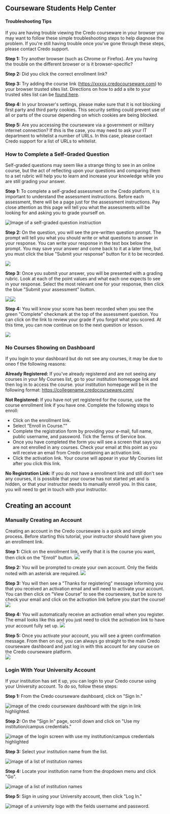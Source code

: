 ## Courseware Students Help Center

#### Troubleshooting Tips

If you are having trouble viewing the Credo courseware in your browser you may want to follow these simple troubleshooting steps to help diagnose the problem. If you're still having trouble once you've gone through these steps, please contact Credo support.

**Step 1:** Try another browser (such as Chrome or Firefox). Are you having the trouble on the different browser or is it browser-specific?

**Step 2:** Did you click the correct enrollment link?

**Step 3:** Try adding the course link (https://xxxxx.credocourseware.com) to your browser trusted sites list. Directions on how to add a site to your trusted sites list can be [found here](https://itkb.csulb.edu/display/help/How+to+Add+Trusted+Sites+in+IE,+Chrome,+and+Firefox).

**Step 4:** In your browser's settings, please make sure that it is not blocking first party and third party cookies. This security setting could prevent use of all or parts of the course depending on which cookies are being blocked.

**Step 5:** Are you accessing the courseware via a government or military internet connection? If this is the case, you may need to ask your IT department to whitelist a number of URLs. In this case, please contact Credo support for a list of URLs to whitelist.

### How to Complete a Self-Graded Question

Self-graded questions may seem like a strange thing to see in an online course, but the act of reflecting upon your questions and comparing them to a set rubric will help you to learn and increase your knowledge while you are still grading your answer. 

**Step 1:** To complete a self-graded assessment on the Credo platform, it is important to understand the assessment instructions. Before each assessment, there will be a page just for the assessment instructions. Pay close attention as this page will tell you what the assessments will be looking for and asking you to grade yourself on.

![Image of a self-graded question instruction](//cdn.credoreference.com/client-7446/help-center/2016/students/1.png)

**Step 2:** On the question, you will see the pre-written question prompt. The prompt will tell you what you should write or what questions to answer in your response. You can write your response in the text box below the prompt. You may save your answer and come back to it at a later time, but you must click the blue "Submit your response" button for it to be recorded.

![](//cdn.credoreference.com/client-7446/help-center/2016/students/2.png)

**Step 3:** Once you submit your answer, you will be presented with a grading rubric. Look at each of the point values and what each one expects to see in your response. Select the most relevant one for your response, then click the blue "Submit your assessment" button. 

![](//cdn.credoreference.com/client-7446/help-center/2016/students/3.png)![](//cdn.credoreference.com/client-7446/help-center/2016/students/4.png)

**Step 4:** You will know your score has been recorded when you see the green "Complete" checkmark at the top of the assessment question. You can click on the link to review your grade if you forgot what you scored. At this time, you can now continue on to the next question or lesson.

![](//cdn.credoreference.com/client-7446/help-center/2016/students/5.png)

### No Courses Showing on Dashboard

If you login to your dashboard but do not see any courses, it may be due to oneo f the following reasons:

**Already Registered:** If you've already registered and are not seeing any courses in your My Courses list, go to your institution homepage link and then log in to access the course. your institution homepage will be in the following format: https://collegename.credocourseware.com/

**Not Registered:** If you have not yet registered for the course, use the course enrollment link if you have one. Complete the following steps to enroll:

*   Click on the enrollment link.
*   Select “Enroll in Course.""
*   Complete the registration form by providing your e-mail, full name, public username, and password. Tick the Terms of Service box.
*   Once you have completed the form you will see a screen that says you are not enrolled in any courses. Check your email at this point as you will receive an email from Credo containing an activation link.
*   Click the activation link. Your course will appear in your My Courses list after you click this link.

**No Registration Link:** If you do not have a enrollment link and still don't see any courses, it is possible that your course has not started yet and is hidden, or that your instructor needs to manually enroll you. In this case, you will need to get in touch with your instructor.

## Creating an account

### Manually Creating an Account

Creating an account in the Credo courseware is a quick and simple process. Before starting this tutorial, your instructor should have given you an enrollment link.

**Step 1:** Click on the enrollment link, verify that it is the course you want, then click on the "Enroll" button.
![](https://cdn.credoreference.com/client-7446/help-center/2016/enrollment/self-3.png)

**Step 2:** You will be prompted to create your own account. Only the fields noted with an asterisk are required.
![](https://cdn.credoreference.com/client-7446/help-center/2016/enrollment/self-4.png)

**Step 3:** You will then see a "Thanks for registering" message informing you that you received an activation email and will need to activate your account. You can then click on "View Course" to see the courseware, but be sure to check your email and click on the activation link before you start the course!
![](https://cdn.credoreference.com/client-7446/help-center/2016/enrollment/self-6.png)

**Step 4:** You will automatically receive an activation email when you register. The email looks like this and you just need to click the activation link to have your account fully set up.
![](https://cdn.credoreference.com/client-7446/help-center/2016/enrollment/self-7.png)

**Step 5:** Once you activate your account, you will see a green confirmation message. From then on out, you can always go straight to the main Credo courseware dashboard and just log in with this account for any course on the Credo courseware platform.  
![](https://cdn.credoreference.com/client-7446/help-center/2016/enrollment/self-8.png)


### Login With Your University Account

If your institution has set it up, you can login to your Credo course using your University account. To do so, follow these steps:

**Step 1:** From the Credo courseware dashboard, click on "Sign In."

![image of the credo courseware dashboard with the sign in link highlighted.](//cdn.credoreference.com/client-7446/help-center/2016/enrollment/sso-1.png)

**Step 2:** On the "Sign In" page, scroll down and click on "Use my institution/campus credentials."

![image of the login screen with use my institution/campus credentials highlighted](//cdn.credoreference.com/client-7446/help-center/2016/enrollment/sso-2.png)

**Step 3:** Select your institution name from the list.

![image of a list of institution names](//cdn.credoreference.com/client-7446/help-center/2016/enrollment/sso-3.png)

**Step 4:** Locate your institution name from the dropdown menu and click "Go".

![image of a list of institution names](//cdn.credoreference.com/client-7446/help-center/2016/enrollment/sso-4.png)

**Step 5:** Sign in using your University account, then click "Log In."

![image of a university logo with the fields username and password.](//cdn.credoreference.com/client-7446/help-center/2016/enrollment/sso-5.png)
